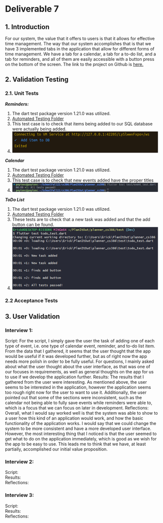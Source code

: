 # Deliverable 7

## 1. Introduction
For our system, the value that it offers to users is that it allows for effective time management. The way that our system accomplishes that is that we have 3 implemented tabs in the application that allow for different forms of time management. We have a tab for a calendar, a tab for a to-do list, and a tab for reminders, and all of them are easily accessible with a button press on the bottom of the screen. The link to the project on Github is [here.](https://github.com/Carhn/PlanItOut/tree/main)

## 2. Validation Testing
### 2.1. Unit Tests

***Reminders:***
1. The dart test package version 1.21.0 was utilized.
2. [Automated Testing Folder](https://github.com/Carhn/PlanItOut/tree/Dev/planner_cs386/test)
3. This test case is to check that items being added to our SQL database were actually being added.
4. ![Image of Reminder Database test](https://raw.githubusercontent.com/Carhn/PlanItOut/Dev/Deliverables/Deliverable_Images/remindersD4Test.png "Reminder Database test")

***Calendar***
1. The dart test package version 1.21.0 was utilized.
2. [Automated Testing Folder](https://github.com/Carhn/PlanItOut/tree/Dev/planner_cs386/test)
3. This test case is to check that new events added have the proper titles
4. ![Image of event test](https://github.com/Carhn/PlanItOut/blob/Dev/Deliverables/Deliverable_Images/CalendarTest.png)

***ToDo List***
1. The dart test package version 1.21.0 was utilized.
2. [Automated Testing Folder](https://github.com/Carhn/PlanItOut/tree/Dev/planner_cs386/test)
3. These tests are to check that a new task was added and that the add button can be found.
4. ![Image of event test](https://github.com/Carhn/PlanItOut/blob/Dev/Deliverables/Deliverable_Images/d6_test.PNG)

### 2.2 Acceptance Tests


## 3. User Validation

### Interview 1: 
Script: For the script, I simply gave the user the task of adding one of each type of event, i.e. one type of calendar event, reminder, and to-do list item. 
From the data that I gathered, it seems that the user thought that the app would be useful if it was developed further, but as of right now the app needs more 
polish in order to be fully useful. For questions, I mainly asked about what the user thought about the user interface, as that was one of our focuses in 
requirements, as well as general thoughts on the app for us to use if we develop the application further. 
Results: The results that I gathered from the user were interesting. As mentioned above, the user seems to be interested in the application, however the application
seems too rough right now for the user to want to use it. Additionally, the user pointed out that some of the sections were inconsistent, such as the calendar not 
being able to fully save events while reminders were able to, which is a focus that we can focus on later in development. 
Reflections: Overall, what I would say worked well is that the system was able to show to a user how this kind of an application would work, and how the basic 
functionality of the application works. I would say that we could change the system to be more consistent and have a more developed user interface. However, the 
most interesting thing that I noticed is that the user seemed to get what to do on the application immediately, which is good as we wish for the app to be easy to 
use. This leads me to think that we have, at least partially, accomplished our initial value proposition. 


### Interview 2: 
Script:   
Results:   
Reflections: 


### Interview 3: 
Script:   
Results:   
Reflections: 

